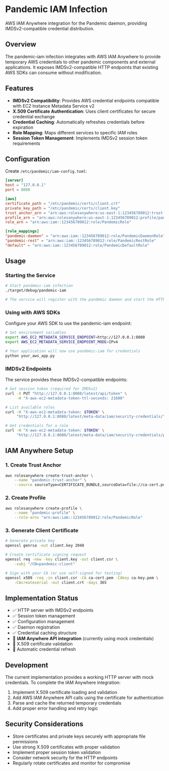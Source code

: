 # Pandemic IAM Infection

AWS IAM Anywhere integration for the Pandemic daemon, providing IMDSv2-compatible credential distribution.

## Overview

The pandemic-iam infection integrates with AWS IAM Anywhere to provide temporary AWS credentials to other pandemic components and external applications. It exposes IMDSv2-compatible HTTP endpoints that existing AWS SDKs can consume without modification.

## Features

- **IMDSv2 Compatibility**: Provides AWS credential endpoints compatible with EC2 Instance Metadata Service v2
- **X.509 Certificate Authentication**: Uses client certificates for secure credential exchange
- **Credential Caching**: Automatically refreshes credentials before expiration
- **Role Mapping**: Maps different services to specific IAM roles
- **Session Token Management**: Implements IMDSv2 session token requirements

## Configuration

Create `/etc/pandemic/iam-config.toml`:

```toml
[server]
host = "127.0.0.1"
port = 8080

[aws]
certificate_path = "/etc/pandemic/certs/client.crt"
private_key_path = "/etc/pandemic/certs/client.key"
trust_anchor_arn = "arn:aws:rolesanywhere:us-east-1:123456789012:trust-anchor/12345678-1234-1234-1234-123456789012"
profile_arn = "arn:aws:rolesanywhere:us-east-1:123456789012:profile/pandemic-profile"
role_arn = "arn:aws:iam::123456789012:role/PandemicRole"

[role_mappings]
"pandemic-daemon" = "arn:aws:iam::123456789012:role/PandemicDaemonRole"
"pandemic-rest" = "arn:aws:iam::123456789012:role/PandemicRestRole"
"default" = "arn:aws:iam::123456789012:role/PandemicDefaultRole"
```

## Usage

### Starting the Service

```bash
# Start pandemic-iam infection
./target/debug/pandemic-iam

# The service will register with the pandemic daemon and start the HTTP server
```

### Using with AWS SDKs

Configure your AWS SDK to use the pandemic-iam endpoint:

```bash
# Set environment variables
export AWS_EC2_METADATA_SERVICE_ENDPOINT=http://127.0.0.1:8080
export AWS_EC2_METADATA_SERVICE_ENDPOINT_MODE=IPv4

# Your application will now use pandemic-iam for credentials
python your_aws_app.py
```

### IMDSv2 Endpoints

The service provides these IMDSv2-compatible endpoints:

```bash
# Get session token (required for IMDSv2)
curl -X PUT "http://127.0.0.1:8080/latest/api/token" \
     -H "X-aws-ec2-metadata-token-ttl-seconds: 21600"

# List available roles
curl -H "X-aws-ec2-metadata-token: $TOKEN" \
     "http://127.0.0.1:8080/latest/meta-data/iam/security-credentials/"

# Get credentials for a role
curl -H "X-aws-ec2-metadata-token: $TOKEN" \
     "http://127.0.0.1:8080/latest/meta-data/iam/security-credentials/pandemic-role"
```

## IAM Anywhere Setup

### 1. Create Trust Anchor

```bash
aws rolesanywhere create-trust-anchor \
    --name "pandemic-trust-anchor" \
    --source sourceType=CERTIFICATE_BUNDLE,sourceData=file://ca-cert.pem
```

### 2. Create Profile

```bash
aws rolesanywhere create-profile \
    --name "pandemic-profile" \
    --role-arns "arn:aws:iam::123456789012:role/PandemicRole"
```

### 3. Generate Client Certificate

```bash
# Generate private key
openssl genrsa -out client.key 2048

# Create certificate signing request
openssl req -new -key client.key -out client.csr \
    -subj "/CN=pandemic-client"

# Sign with your CA (or use self-signed for testing)
openssl x509 -req -in client.csr -CA ca-cert.pem -CAkey ca-key.pem \
    -CAcreateserial -out client.crt -days 365
```

## Implementation Status

- ✅ HTTP server with IMDSv2 endpoints
- ✅ Session token management
- ✅ Configuration management
- ✅ Daemon registration
- ✅ Credential caching structure
- 🚧 **IAM Anywhere API integration** (currently using mock credentials)
- 🚧 X.509 certificate validation
- 🚧 Automatic credential refresh

## Development

The current implementation provides a working HTTP server with mock credentials. To complete the IAM Anywhere integration:

1. Implement X.509 certificate loading and validation
2. Add AWS IAM Anywhere API calls using the certificate for authentication
3. Parse and cache the returned temporary credentials
4. Add proper error handling and retry logic

## Security Considerations

- Store certificates and private keys securely with appropriate file permissions
- Use strong X.509 certificates with proper validation
- Implement proper session token validation
- Consider network security for the HTTP endpoints
- Regularly rotate certificates and monitor for compromise